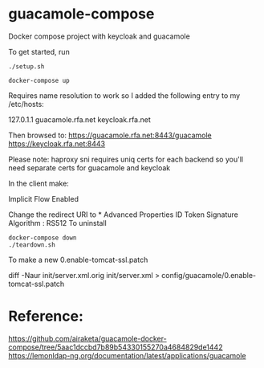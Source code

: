 # guacamole-compose
Docker compose project with keycloak and guacamole

To get started, run 

```
./setup.sh

docker-compose up
```

Requires name resolution to work so I added the following entry to my /etc/hosts:

127.0.1.1 guacamole.rfa.net keycloak.rfa.net

Then browsed to:
https://guacamole.rfa.net:8443/guacamole
https://keycloak.rfa.net:8443

Please note:
haproxy sni requires uniq certs for each backend so you'll need separate certs
for guacamole and keycloak

In the client make:

Implicit Flow Enabled

Change the redirect URI to *
Advanced Properties
ID Token Signature Algorithm : RS512
To uninstall

```
docker-compose down
./teardown.sh
```

To make a new 0.enable-tomcat-ssl.patch

diff -Naur init/server.xml.orig init/server.xml > config/guacamole/0.enable-tomcat-ssl.patch

# Reference:
https://github.com/airaketa/guacamole-docker-compose/tree/5aac1dccbd7b89b54330155270a4684829de1442
https://lemonldap-ng.org/documentation/latest/applications/guacamole
